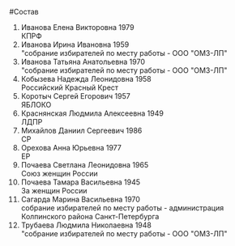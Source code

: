 #Состав
1. Иванова Елена Викторовна 1979   
    КПРФ
2. Иванова Ирина Ивановна 1959   
    "собрание избирателей по месту работы - ООО "ОМЗ-ЛП"
3. Иванова Татьяна Анатольевна 1970   
    "собрание избирателей по месту работы - ООО "ОМЗ-ЛП"
4. Кобызева Надежда Леонидовна 1958   
    Российский Красный Крест
5. Коротыч Сергей Егорович 1957   
    ЯБЛОКО
6. Краснянская Людмила Алексеевна 1949   
    ЛДПР
7. Михайлов Даниил Сергеевич 1986   
    СР
8. Орехова Анна Юрьевна 1977   
    ЕР
9. Почаева Светлана Леонидовна 1965   
    Союз женщин России
10. Почаева Тамара Васильевна 1945   
    За женщин России
11. Сагарда Марина Васильевна 1970   
    собрание избирателей по месту работы - администрация Колпинского района Санкт-Петербурга
12. Трубаева Людмила Николаевна 1948   
    "собрание избирателей по месту работы - ООО "ОМЗ-ЛП"
